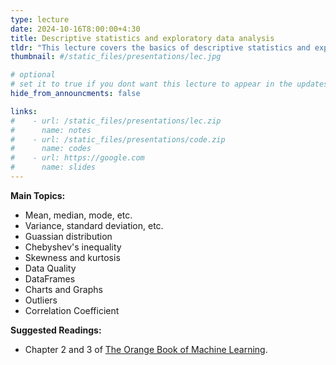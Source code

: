 ```yaml
---
type: lecture
date: 2024-10-16T8:00:00+4:30
title: Descriptive statistics and exploratory data analysis
tldr: "This lecture covers the basics of descriptive statistics and exploratory data analysis."
thumbnail: #/static_files/presentations/lec.jpg

# optional
# set it to true if you dont want this lecture to appear in the updates section
hide_from_announcments: false

links: 
#    - url: /static_files/presentations/lec.zip
#      name: notes
#    - url: /static_files/presentations/code.zip
#      name: codes
#    - url: https://google.com
#      name: slides
---
```

**Main Topics:**
- Mean, median, mode, etc.
- Variance, standard deviation, etc.
- Guassian distribution
- Chebyshev's inequality
- Skewness and kurtosis
- Data Quality
- DataFrames
- Charts and Graphs
- Outliers
- Correlation Coefficient

**Suggested Readings:**
- Chapter 2 and 3 of [The Orange Book of Machine Learning](https://leanpub.com/TOBoML).